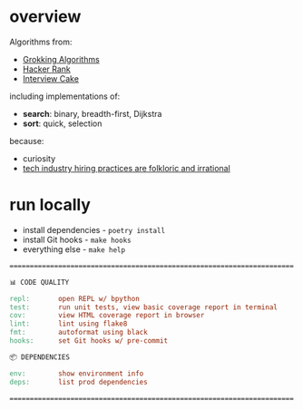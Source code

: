 # overview

Algorithms from:

* [Grokking Algorithms](https://www.manning.com/books/grokking-algorithms)
* [Hacker Rank](https://www.hackerrank.com/interview/interview-preparation-kit)
* [Interview Cake](https://www.interviewcake.com/)

including implementations of:

* __search__: binary, breadth-first, Dijkstra
* __sort__: quick, selection

because:

* curiosity
* [tech industry hiring practices are folkloric and irrational](https://www.zachvalenta.com/blog/hiring-in-tech.html)

# run locally

* install dependencies - `poetry install`
* install Git hooks - `make hooks`
* everything else - `make help`

```makefile
======================================================================

📊 CODE QUALITY

repl:       open REPL w/ bpython
test:       run unit tests, view basic coverage report in terminal
cov:        view HTML coverage report in browser
lint:       lint using flake8
fmt:        autoformat using black
hooks:      set Git hooks w/ pre-commit

📦 DEPENDENCIES

env:        show environment info
deps:       list prod dependencies

======================================================================
```
